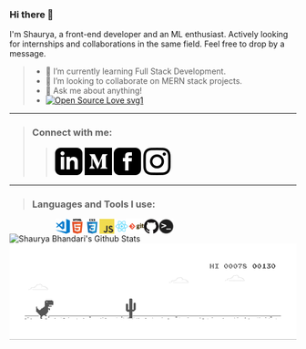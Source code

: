 ### Hi there 👋

<!--
**ShauryaBhandari/ShauryaBhandari** is a ✨ _special_ ✨ repository because its `README.md` (this file) appears on your GitHub profile.-->
I'm Shaurya, a front-end developer and an ML enthusiast. Actively looking for internships and collaborations in the same field. 
Feel free to drop by a message. 

> - 🌱 I’m currently learning Full Stack Development.
> - 👯 I’m looking to collaborate on MERN stack projects.
> - 💬 Ask me about anything!
> - [![Open Source Love svg1](https://badges.frapsoft.com/os/v1/open-source.svg?v=103)](https://github.com/ellerbrock/open-source-badges/)

---
>### Connect with me:
>><a href="https://www.linkedin.com/in/shauryabhandari/">![LI](https://github.com/ShauryaBhandari/ShauryaBhandari/blob/master/Social%20Icons/li.svg)</a> 
<a href="https://medium.com/@shauryabhandari">![MED](https://github.com/ShauryaBhandari/ShauryaBhandari/blob/master/Social%20Icons/med.svg)</a> 
<a href="https://www.facebook.com/shauryab3">![FB](https://github.com/ShauryaBhandari/ShauryaBhandari/blob/master/Social%20Icons/fb.svg)</a> 
<a href="https://www.instagram.com/bigxshau/">![IG](https://github.com/ShauryaBhandari/ShauryaBhandari/blob/master/Social%20Icons/ig.svg)</a>

---
>### Languages and Tools I use: 

>><img align="left" alt="Visual Studio Code" width="26px" src="https://raw.githubusercontent.com/github/explore/80688e429a7d4ef2fca1e82350fe8e3517d3494d/topics/visual-studio-code/visual-studio-code.png" />

<img align="left" alt="HTML5" width="26px" src="https://raw.githubusercontent.com/github/explore/80688e429a7d4ef2fca1e82350fe8e3517d3494d/topics/html/html.png" />

<img align="left" alt="CSS3" width="26px" src="https://raw.githubusercontent.com/github/explore/80688e429a7d4ef2fca1e82350fe8e3517d3494d/topics/css/css.png" />

<img align="left" alt="JavaScript" width="26px" src="https://raw.githubusercontent.com/github/explore/80688e429a7d4ef2fca1e82350fe8e3517d3494d/topics/javascript/javascript.png" />

<img align="left" alt="React" width="26px" src="https://raw.githubusercontent.com/github/explore/80688e429a7d4ef2fca1e82350fe8e3517d3494d/topics/react/react.png" />

<img align="left" alt="Git" width="26px" src="https://raw.githubusercontent.com/github/explore/80688e429a7d4ef2fca1e82350fe8e3517d3494d/topics/git/git.png" />

<img align="left" alt="GitHub" width="26px" src="https://raw.githubusercontent.com/github/explore/78df643247d429f6cc873026c0622819ad797942/topics/github/github.png" />

<img align="left" alt="HTML5" width="26px" src="https://raw.githubusercontent.com/github/explore/80688e429a7d4ef2fca1e82350fe8e3517d3494d/topics/terminal/terminal.png" />

<img align="left" alt="Shaurya Bhandari's Github Stats" src="https://github-readme-stats.vercel.app/api?username=ShauryaBhandari&show_icons=true&hide_border=true" />

![Dino.gif](https://github.com/ShauryaBhandari/ShauryaBhandari/blob/master/dino.gif)


